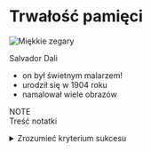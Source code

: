 # Trwałość pamięci

![Miękkie zegary](https://user-images.githubusercontent.com/8331614/215898827-61908788-5418-47ec-9007-82bb82351d26.png)

Salvador Dali
- on był świetnym malarzem!
- urodził się w 1904 roku
- namalował wiele obrazów

NOTE  
Treść notatki

<details>
<summary>Zrozumieć kryterium sukcesu</summary>

## To są szczegóły informacji o kryterium sukcesu, które trzeba zrozumieć.
- raz
- dwa
- trzy

</details>
